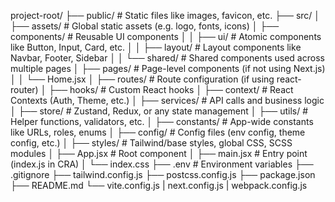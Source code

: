 project-root/
├── public/                  # Static files like images, favicon, etc.
├── src/
│   ├── assets/              # Global static assets (e.g. logo, fonts, icons)
│   ├── components/          # Reusable UI components
│   │   ├── ui/              # Atomic components like Button, Input, Card, etc.
│   │   ├── layout/          # Layout components like Navbar, Footer, Sidebar
│   │   └── shared/          # Shared components used across multiple pages
│   ├── pages/               # Page-level components (if not using Next.js)
│   │   └── Home.jsx
│   ├── routes/              # Route configuration (if using react-router)
│   ├── hooks/               # Custom React hooks
│   ├── context/             # React Contexts (Auth, Theme, etc.)
│   ├── services/            # API calls and business logic
│   ├── store/               # Zustand, Redux, or any state management
│   ├── utils/               # Helper functions, validators, etc.
│   ├── constants/           # App-wide constants like URLs, roles, enums
│   ├── config/              # Config files (env config, theme config, etc.)
│   ├── styles/              # Tailwind/base styles, global CSS, SCSS modules
│   ├── App.jsx              # Root component
│   ├── main.jsx             # Entry point (index.js in CRA)
│   └── index.css
├── .env                     # Environment variables
├── .gitignore
├── tailwind.config.js
├── postcss.config.js
├── package.json
├── README.md
└── vite.config.js | next.config.js | webpack.config.js

